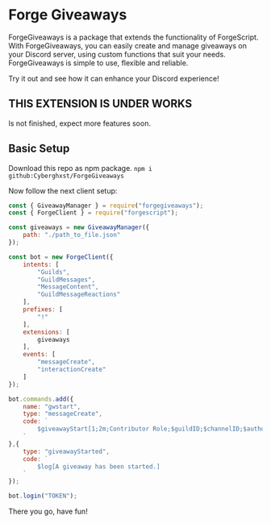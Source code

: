 # Forge Giveaways
ForgeGiveaways is a package that extends the functionality of ForgeScript. With ForgeGiveaways, you can easily create and manage giveaways on your Discord server, using custom functions that suit your needs. ForgeGiveaways is simple to use, flexible and reliable.

Try it out and see how it can enhance your Discord experience!

## THIS EXTENSION IS UNDER WORKS
Is not finished, expect more features soon.

## Basic Setup
Download this repo as npm package.
`npm i github:Cyberghxst/ForgeGiveaways`

Now follow the next client setup:
```js
const { GiveawayManager } = require("forgegiveaways");
const { ForgeClient } = require("forgescript");

const giveaways = new GiveawayManager({
    path: "./path_to_file.json"
});

const bot = new ForgeClient({
    intents: [
        "Guilds",
        "GuildMessages",
        "MessageContent",
        "GuildMessageReactions"
    ],
    prefixes: [
        "!"
    ],
    extensions: [
        giveaways
    ],
    events: [
        "messageCreate",
        "interactionCreate"
    ]
});

bot.commands.add({
    name: "gwstart",
    type: "messageCreate",
    code: `
        $giveawayStart[1;2m;Contributor Role;$guildID;$channelID;$authorID]
    `
},{
    type: "giveawayStarted",
    code: `
        $log[A giveaway has been started.]
    `
});

bot.login("TOKEN");
```

There you go, have fun!
